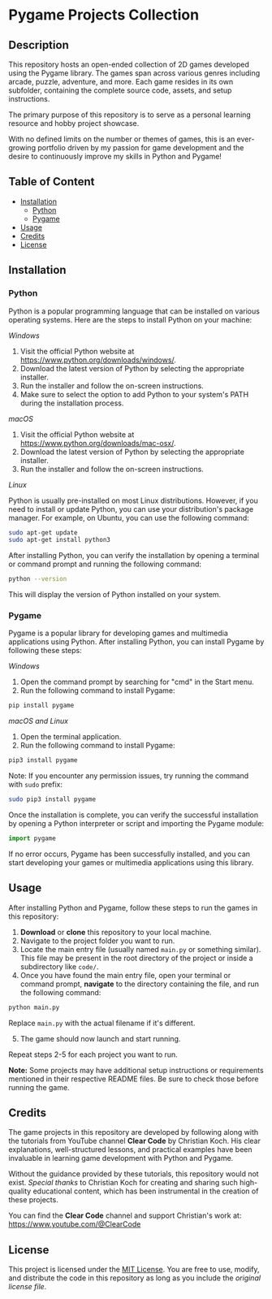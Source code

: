 # Pygame Projects Collection

## Description

This repository hosts an open-ended collection of 2D games developed using the Pygame library. The games span across various genres including arcade, puzzle, adventure, and more. Each game resides in its own subfolder, containing the complete source code, assets, and setup instructions.

The primary purpose of this repository is to serve as a personal learning resource and hobby project showcase.

With no defined limits on the number or themes of games, this is an ever-growing portfolio driven by my passion for game development and the desire to continuously improve my skills in Python and Pygame!

## Table of Content

- [Installation](#installation)
  - [Python](#python)
  - [Pygame](#pygame)
- [Usage](#usage)
- [Credits](#credits)
- [License](#license)

## Installation

### Python

Python is a popular programming language that can be installed on various operating systems. Here are the steps to install Python on your machine:

*Windows*
1. Visit the official Python website at https://www.python.org/downloads/windows/.
2. Download the latest version of Python by selecting the appropriate installer.
3. Run the installer and follow the on-screen instructions.
4. Make sure to select the option to add Python to your system's PATH during the installation process.

*macOS*
1. Visit the official Python website at https://www.python.org/downloads/mac-osx/.
2. Download the latest version of Python by selecting the appropriate installer.
3. Run the installer and follow the on-screen instructions.

*Linux*

Python is usually pre-installed on most Linux distributions. However, if you need to install or update Python, you can use your distribution's package manager. For example, on Ubuntu, you can use the following command:
```bash
sudo apt-get update
sudo apt-get install python3
```

After installing Python, you can verify the installation by opening a terminal or command prompt and running the following command:
```bash
python --version
```
This will display the version of Python installed on your system.

### Pygame

Pygame is a popular library for developing games and multimedia applications using Python. After installing Python, you can install Pygame by following these steps:

*Windows*
1. Open the command prompt by searching for "cmd" in the Start menu.
2. Run the following command to install Pygame:
```bash
pip install pygame
```

*macOS and Linux*
1. Open the terminal application.
2. Run the following command to install Pygame:
```bash
pip3 install pygame
```
Note: If you encounter any permission issues, try running the command with `sudo` prefix:
```bash
sudo pip3 install pygame
```
Once the installation is complete, you can verify the successful installation by opening a Python interpreter or script and importing the Pygame module:
```python
import pygame
```
If no error occurs, Pygame has been successfully installed, and you can start developing your games or multimedia applications using this library.

## Usage

After installing Python and Pygame, follow these steps to run the games in this repository:

1. **Download** or **clone** this repository to your local machine.
2. Navigate to the project folder you want to run.
3. Locate the main entry file (usually named `main.py` or something similar). This file may be present in the root directory of the project or inside a subdirectory like `code/`.
4. Once you have found the main entry file, open your terminal or command prompt, **navigate** to the directory containing the file, and run the following command:
```bash
python main.py
```
Replace `main.py` with the actual filename if it's different.

5. The game should now launch and start running.

Repeat steps 2-5 for each project you want to run.

**Note:** Some projects may have additional setup instructions or requirements mentioned in their respective README files. Be sure to check those before running the game.

## Credits

The game projects in this repository are developed by following along with the tutorials from YouTube channel **Clear Code** by Christian Koch. His clear explanations, well-structured lessons, and practical examples have been invaluable in learning game development with Python and Pygame.

Without the guidance provided by these tutorials, this repository would not exist. *Special thanks* to Christian Koch for creating and sharing such high-quality educational content, which has been instrumental in the creation of these projects.

You can find the **Clear Code** channel and support Christian's work at: https://www.youtube.com/@ClearCode

## License

This project is licensed under the [MIT License](LICENSE). You are free to use, modify, and distribute the code in this repository as long as you include the *original license file*.